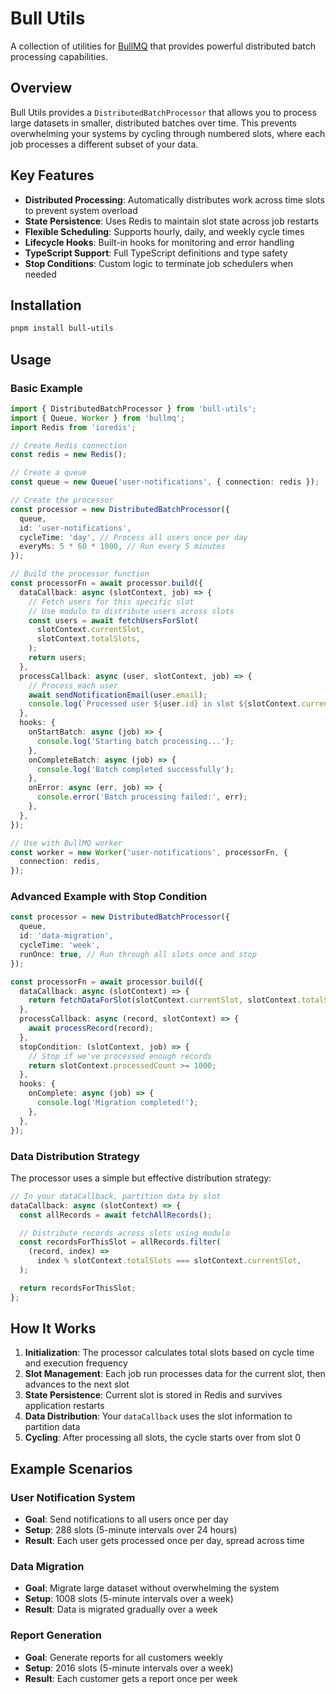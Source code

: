 # Bull Utils

A collection of utilities for [BullMQ](https://github.com/OptimalBits/bullmq) that provides powerful distributed batch processing capabilities.

## Overview

Bull Utils provides a `DistributedBatchProcessor` that allows you to process large datasets in smaller, distributed batches over time. This prevents overwhelming your systems by cycling through numbered slots, where each job processes a different subset of your data.

## Key Features

- **Distributed Processing**: Automatically distributes work across time slots to prevent system overload
- **State Persistence**: Uses Redis to maintain slot state across job restarts
- **Flexible Scheduling**: Supports hourly, daily, and weekly cycle times
- **Lifecycle Hooks**: Built-in hooks for monitoring and error handling
- **TypeScript Support**: Full TypeScript definitions and type safety
- **Stop Conditions**: Custom logic to terminate job schedulers when needed

## Installation

```bash
pnpm install bull-utils
```

## Usage

### Basic Example

```typescript
import { DistributedBatchProcessor } from 'bull-utils';
import { Queue, Worker } from 'bullmq';
import Redis from 'ioredis';

// Create Redis connection
const redis = new Redis();

// Create a queue
const queue = new Queue('user-notifications', { connection: redis });

// Create the processor
const processor = new DistributedBatchProcessor({
  queue,
  id: 'user-notifications',
  cycleTime: 'day', // Process all users once per day
  everyMs: 5 * 60 * 1000, // Run every 5 minutes
});

// Build the processor function
const processorFn = await processor.build({
  dataCallback: async (slotContext, job) => {
    // Fetch users for this specific slot
    // Use modulo to distribute users across slots
    const users = await fetchUsersForSlot(
      slotContext.currentSlot,
      slotContext.totalSlots,
    );
    return users;
  },
  processCallback: async (user, slotContext, job) => {
    // Process each user
    await sendNotificationEmail(user.email);
    console.log(`Processed user ${user.id} in slot ${slotContext.currentSlot}`);
  },
  hooks: {
    onStartBatch: async (job) => {
      console.log('Starting batch processing...');
    },
    onCompleteBatch: async (job) => {
      console.log('Batch completed successfully');
    },
    onError: async (err, job) => {
      console.error('Batch processing failed:', err);
    },
  },
});

// Use with BullMQ worker
const worker = new Worker('user-notifications', processorFn, {
  connection: redis,
});
```

### Advanced Example with Stop Condition

```typescript
const processor = new DistributedBatchProcessor({
  queue,
  id: 'data-migration',
  cycleTime: 'week',
  runOnce: true, // Run through all slots once and stop
});

const processorFn = await processor.build({
  dataCallback: async (slotContext) => {
    return fetchDataForSlot(slotContext.currentSlot, slotContext.totalSlots);
  },
  processCallback: async (record, slotContext) => {
    await processRecord(record);
  },
  stopCondition: (slotContext, job) => {
    // Stop if we've processed enough records
    return slotContext.processedCount >= 1000;
  },
  hooks: {
    onComplete: async (job) => {
      console.log('Migration completed!');
    },
  },
});
```

### Data Distribution Strategy

The processor uses a simple but effective distribution strategy:

```typescript
// In your dataCallback, partition data by slot
dataCallback: async (slotContext) => {
  const allRecords = await fetchAllRecords();

  // Distribute records across slots using modulo
  const recordsForThisSlot = allRecords.filter(
    (record, index) =>
      index % slotContext.totalSlots === slotContext.currentSlot,
  );

  return recordsForThisSlot;
};
```

## How It Works

1. **Initialization**: The processor calculates total slots based on cycle time and execution frequency
2. **Slot Management**: Each job run processes data for the current slot, then advances to the next slot
3. **State Persistence**: Current slot is stored in Redis and survives application restarts
4. **Data Distribution**: Your `dataCallback` uses the slot information to partition data
5. **Cycling**: After processing all slots, the cycle starts over from slot 0

## Example Scenarios

### User Notification System

- **Goal**: Send notifications to all users once per day
- **Setup**: 288 slots (5-minute intervals over 24 hours)
- **Result**: Each user gets processed once per day, spread across time

### Data Migration

- **Goal**: Migrate large dataset without overwhelming the system
- **Setup**: 1008 slots (5-minute intervals over a week)
- **Result**: Data is migrated gradually over a week

### Report Generation

- **Goal**: Generate reports for all customers weekly
- **Setup**: 2016 slots (5-minute intervals over a week)
- **Result**: Each customer gets a report once per week


